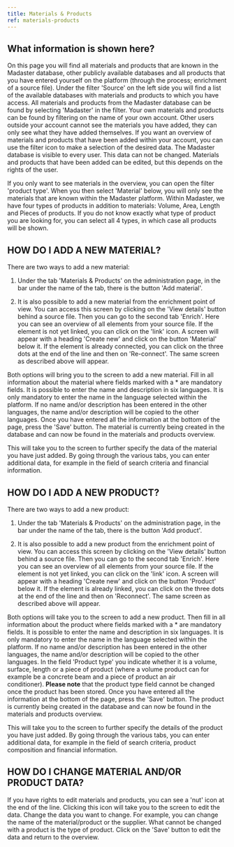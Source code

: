 ```yaml
---
title: Materials & Products
ref: materials-products
---
```


## What information is shown here?
On this page you will find all materials and products that are known in the Madaster database, other publicly available databases and all products that you have entered yourself on the platform (through the process; enrichment of a source file). Under the filter 'Source' on the left side you will find a list of the available databases with materials and products to which you have access. All materials and products from the Madaster database can be found by selecting 'Madaster' in the filter. Your own materials and products can be found by filtering on the name of your own account. Other users outside your account cannot see the materials you have added, they can only see what they have added themselves. If you want an overview of materials and products that have been added within your account, you can use the filter icon to make a selection of the desired data. The Madaster database is visible to every user. This data can not be changed. Materials and products that have been added can be edited, but this depends on the rights of the user.

If you only want to see materials in the overview, you can open the filter 'product type'. When you then select 'Material' below, you will only see the materials that are known within the Madaster platform. Within Madaster, we have four types of products in addition to materials: Volume, Area, Length and Pieces of products. If you do not know exactly what type of product you are looking for, you can select all 4 types, in which case all products will be shown.

## HOW DO I ADD A NEW MATERIAL?
There are two ways to add a new material:
1. Under the tab 'Materials & Products' on the administration page, in the bar under the name of the tab, there is the button 'Add material'.

2. It is also possible to add a new material from the enrichment point of view. You can access this screen by clicking on the 'View details' button behind a source file. Then you can go to the second tab 'Enrich'. Here you can see an overview of all elements from your source file. If the element is not yet linked, you can click on the 'link' icon. A screen will appear with a heading 'Create new' and click on the button 'Material' below it. If the element is already connected, you can click on the three dots at the end of the line and then on 'Re-connect'. The same screen as described above will appear.

Both options will bring you to the screen to add a new material. Fill in all information about the material where fields marked with a * are mandatory fields. It is possible to enter the name and description in six languages. It is only mandatory to enter the name in the language selected within the platform. If no name and/or description has been entered in the other languages, the name and/or description will be copied to the other languages. Once you have entered all the information at the bottom of the page, press the 'Save' button. The material is currently being created in the database and can now be found in the materials and products overview.

This will take you to the screen to further specify the data of the material you have just added. By going through the various tabs, you can enter additional data, for example in the field of search criteria and financial information.

## HOW DO I ADD A NEW PRODUCT?
There are two ways to add a new product:
1.  Under the tab 'Materials & Products' on the administration page, in the bar under the name of the tab, there is the button 'Add product'.

2.  It is also possible to add a new product from the enrichment point of view. You can access this screen by clicking on the 'View details' button behind a source file. Then you can go to the second tab 'Enrich'. Here you can see an overview of all elements from your source file. If the element is not yet linked, you can click on the 'link' icon. A screen will appear with a heading 'Create new' and click on the button 'Product' below it. If the element is already linked, you can click on the three dots at the end of the line and then on 'Reconnect'. The same screen as described above will appear.

Both options will take you to the screen to add a new product. Then fill in all information about the product where fields marked with a * are mandatory fields. It is possible to enter the name and description in six languages. It is only mandatory to enter the name in the language selected within the platform. If no name and/or description has been entered in the other languages, the name and/or description will be copied to the other languages. In the field 'Product type' you indicate whether it is a volume, surface, length or a piece of product (where a volume product can for example be a concrete beam and a piece of product an air conditioner). **Please note** that the product type field cannot be changed once the product has been stored. Once you have entered all the information at the bottom of the page, press the 'Save' button. The product is currently being created in the database and can now be found in the materials and products overview.

This will take you to the screen to further specify the details of the product you have just added. By going through the various tabs, you can enter additional data, for example in the field of search criteria, product composition and financial information.

## HOW DO I CHANGE MATERIAL AND/OR PRODUCT DATA?
If you have rights to edit materials and products, you can see a 'nut' icon at the end of the line. Clicking this icon will take you to the screen to edit the data. Change the data you want to change. For example, you can change the name of the material/product or the supplier. What cannot be changed with a product is the type of product. Click on the 'Save' button to edit the data and return to the overview.